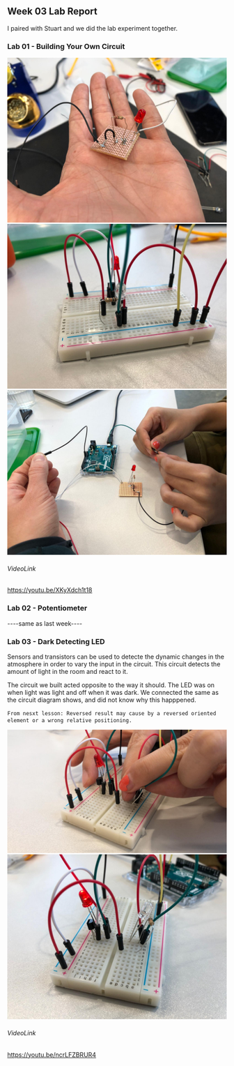 ## Week 03 Lab Report

I paired with Stuart and we did the lab experiment together.


### Lab 01 - Building Your Own Circuit

![Image01](Week03Lab01.1.JPG)
![Image02](Week03Lab01.2.JPG)
![Image03](Week03Lab01.3.JPG)

###### VideoLink 
https://youtu.be/XKyXdch1t18


### Lab 02 - Potentiometer

----same as last week----

### Lab 03 - Dark Detecting LED

Sensors and transistors can be used to detecte the dynamic changes in the atmosphere in order to vary the input in the circuit. This circuit detects the amount of light in the room and react to it.

The circuit we built acted opposite to the way it should. The LED was on when light was light and off when it was dark. We connected the same as the circuit diagram shows, and did not know why this happpened.

    From nesxt lesson: Reversed result may cause by a reversed oriented element or a wrong relative positioning.

![Image04](Week03Lab03.1.JPG)
![Image05](Week03Lab03.2.JPG)

###### VideoLink 
https://youtu.be/ncrLFZBRUR4